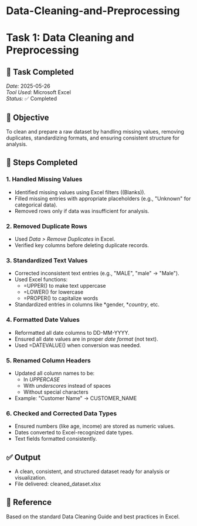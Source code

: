 # Data-Cleaning-and-Preprocessing
# Task 1: Data Cleaning and Preprocessing

## 📅 Task Completed  
*Date:* 2025-05-26  
*Tool Used:* Microsoft Excel  
*Status:* ✅ Completed

## 🎯 Objective  
To clean and prepare a raw dataset by handling missing values, removing duplicates, standardizing formats, and ensuring consistent structure for analysis.

## 🧹 Steps Completed

### 1. Handled Missing Values  
- Identified missing values using Excel filters ((Blanks)).
- Filled missing entries with appropriate placeholders (e.g., "Unknown" for categorical data).
- Removed rows only if data was insufficient for analysis.

### 2. Removed Duplicate Rows  
- Used *Data > Remove Duplicates* in Excel.
- Verified key columns before deleting duplicate records.

### 3. Standardized Text Values  
- Corrected inconsistent text entries (e.g., "MALE", "male" → "Male").
- Used Excel functions:
  - =UPPER() to make text uppercase  
  - =LOWER() for lowercase  
  - =PROPER() to capitalize words  
- Standardized entries in columns like *gender, **country*, etc.

### 4. Formatted Date Values  
- Reformatted all date columns to DD-MM-YYYY.
- Ensured all date values are in proper *date format* (not text).
- Used =DATEVALUE() when conversion was needed.

### 5. Renamed Column Headers  
- Updated all column names to be:
  - In *UPPERCASE*  
  - With *underscores* instead of spaces  
  - Without special characters  
- Example: "Customer Name" → CUSTOMER_NAME

### 6. Checked and Corrected Data Types  
- Ensured numbers (like age, income) are stored as numeric values.
- Dates converted to Excel-recognized date types.
- Text fields formatted consistently.

## ✅ Output  
- A clean, consistent, and structured dataset ready for analysis or visualization.
- File delivered: cleaned_dataset.xlsx

## 📎 Reference  
Based on the standard Data Cleaning Guide and best practices in Excel.


